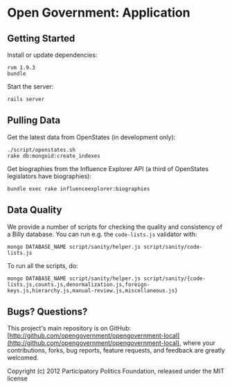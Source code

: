 # Open Government: Application

## Getting Started

Install or update dependencies:

    rvm 1.9.3
    bundle

Start the server:

    rails server

## Pulling Data

Get the latest data from OpenStates (in development only):

    ./script/openstates.sh
    rake db:mongoid:create_indexes

Get biographies from the Influence Explorer API (a third of OpenStates legislators have biographies):

    bundle exec rake influenceexplorer:biographies

## Data Quality

We provide a number of scripts for checking the quality and consistency of a Billy database. You can run e.g. the `code-lists.js` validator with:

    mongo DATABASE_NAME script/sanity/helper.js script/sanity/code-lists.js

To run all the scripts, do:

    mongo DATABASE_NAME script/sanity/helper.js script/sanity/{code-lists.js,counts.js,denormalization.js,foreign-keys.js,hierarchy.js,manual-review.js,miscellaneous.js}

## Bugs? Questions?

This project's main repository is on GitHub: [http://github.com/opengovernment/opengovernment-local](http://github.com/opengovernment/opengovernment-local), where your contributions, forks, bug reports, feature requests, and feedback are greatly welcomed.

Copyright (c) 2012 Participatory Politics Foundation, released under the MIT license
